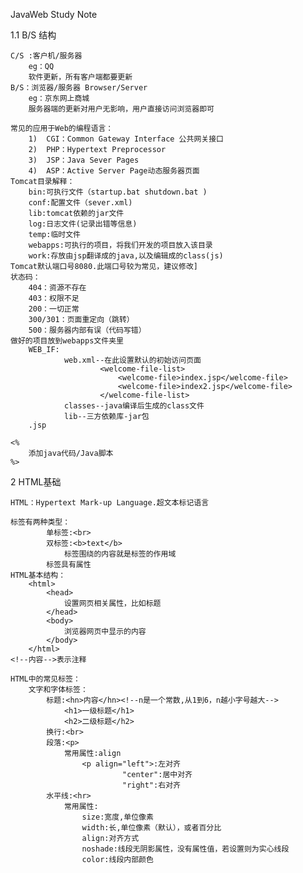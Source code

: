 JavaWeb Study Note

1.1	B/S 结构

	C/S :客户机/服务器
		eg：QQ
		软件更新，所有客户端都要更新
	B/S：浏览器/服务器 Browser/Server
		eg：京东网上商城
		服务器端的更新对用户无影响，用户直接访问浏览器即可
		
	常见的应用于Web的编程语言：
		1)	CGI：Common Gateway Interface 公共网关接口
		2)	PHP：Hypertext Preprocessor
		3)	JSP：Java Sever Pages
		4)	ASP：Active Server Page动态服务器页面
	Tomcat目录解释：
		bin:可执行文件（startup.bat shutdown.bat )
		conf:配置文件（sever.xml)
		lib:tomcat依赖的jar文件
		log:日志文件(记录出错等信息)
		temp:临时文件
		webapps:可执行的项目，将我们开发的项目放入该目录
		work:存放由jsp翻译成的java,以及编辑成的class(js)
	Tomcat默认端口号8080.此端口号较为常见，建议修改]
	状态码：
		404：资源不存在
		403：权限不足
		200：一切正常
		300/301：页面重定向（跳转）
		500：服务器内部有误（代码写错）
	做好的项目放到webapps文件夹里
		WEB_IF:
				web.xml--在此设置默认的初始访问页面
						<welcome-file-list>
							<welcome-file>index.jsp</welcome-file>
							<welcome-file>index2.jsp</welcome-file>
						</welcome-file-list>
				classes--java编译后生成的class文件
				lib--三方依赖库-jar包
		.jsp
		
	<%
		添加java代码/Java脚本
	%>
	
2 HTML基础

	HTML：Hypertext Mark-up Language.超文本标记语言
	
	标签有两种类型：
			单标签:<br>
			双标签:<b>text</b>
				标签围绕的内容就是标签的作用域
			标签具有属性
	HTML基本结构：
		<html>
			<head>
				设置网页相关属性，比如标题
			</head>
			<body>
				浏览器网页中显示的内容
			</body>
		</html>
	<!--内容-->表示注释
	
	HTML中的常见标签：
		文字和字体标签：
			标题:<hn>内容</hn><!--n是一个常数,从1到6，n越小字号越大-->
				<h1>一级标题</h1>
				<h2>二级标题</h2>
			换行:<br>
			段落:<p>
				常用属性:align
					<p align="left">:左对齐
							 "center":居中对齐
							 "right":右对齐
			水平线:<hr>
				常用属性:
					size:宽度,单位像素
					width:长,单位像素（默认），或者百分比
					align:对齐方式
					noshade:线段无阴影属性，没有属性值，若设置则为实心线段
					color:线段内部颜色
